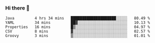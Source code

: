 ### Hi there 👋


<!--START_SECTION:waka-->
```text
Java         4 hrs 34 mins   ████████████████████░░░░░   80.49 % 
YAML         34 mins         ██▓░░░░░░░░░░░░░░░░░░░░░░   10.13 % 
Properties   16 mins         █▒░░░░░░░░░░░░░░░░░░░░░░░   04.97 % 
CSV          8 mins          ▓░░░░░░░░░░░░░░░░░░░░░░░░   02.57 % 
Groovy       3 mins          ▒░░░░░░░░░░░░░░░░░░░░░░░░   01.01 % 
```
<!--END_SECTION:waka-->

<!--
**ssrahul96/ssrahul96** is a ✨ _special_ ✨ repository because its `README.md` (this file) appears on your GitHub profile.

Here are some ideas to get you started:

- 🔭 I’m currently working on ...
- 🌱 I’m currently learning ...
- 👯 I’m looking to collaborate on ...
- 🤔 I’m looking for help with ...
- 💬 Ask me about ...
- 📫 How to reach me: ...
- 😄 Pronouns: ...
- ⚡ Fun fact: ...
-->
